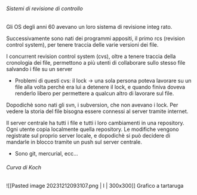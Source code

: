 ###### Sistemi di revisione di controllo
Gli OS degli anni 60 avevano un loro sistema di revisione integ rato.

Successivamente sono nati dei programmi appositi, il primo rcs (revision control system), per tenere traccia delle varie versioni dei file.

I concurrent revision control system (cvs), oltre a tenere traccia della cronologia dei file, permettono a più utenti di collaborare sullo stesso file salvando i file su un server 
- Problemi di questi cvs: il lock -> una sola persona poteva lavorare su un file alla volta perchè era lui a detenere il lock, e quando finiva doveva renderlo libero per permettere a qualcun altro di lavorare sul file.

Dopodichè sono nati gli svn, i subversion, che non avevano i lock. Per vedere la storia del file bisogna essere connessi al server tramite internet.

Il server centrale ha tutti i file e tutti i loro cambiamenti in una repository. Ogni utente copia localmente quella repository. Le modifiche vengono registrate sul proprio server locale, e dopodichè si può decidere di mandarle in blocco tramite un push sul server centrale.
- Sono git, mercurial, ecc...

###### Curva di Koch

![[Pasted image 20231212093107.png | I | 300x300]]
Grafico a tartaruga
